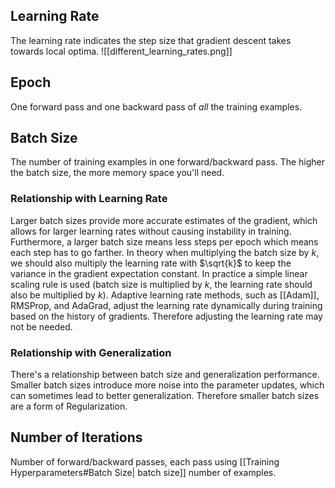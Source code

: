 
## Learning Rate

The learning rate indicates the step size that gradient descent takes towards local optima.
![[different_learning_rates.png]]

## Epoch

One forward pass and one backward pass of _all_ the training examples.

## Batch Size

The number of training examples in one forward/backward pass. The higher the batch size, the more memory space you'll need.

### Relationship with Learning Rate

Larger batch sizes provide more accurate estimates of the gradient, which allows for larger learning rates without causing instability in training. Furthermore, a larger batch size means less steps per epoch which means each step has to go farther.
In theory when multiplying the batch size by $k$, we should also multiply the learning rate with $\sqrt{k}$ to keep the variance in the gradient expectation constant. In practice a simple linear scaling rule is used (batch size is multiplied by $k$, the learning rate should also be multiplied by $k$).
Adaptive learning rate methods, such as  [[Adam]], RMSProp, and AdaGrad, adjust the learning rate dynamically during training based on the history of gradients. Therefore adjusting the learning rate may not be needed.

### Relationship with Generalization
There's a relationship between batch size and generalization performance. Smaller batch sizes introduce more noise into the parameter updates, which can sometimes lead to better generalization. Therefore smaller batch sizes are a form of Regularization. 
## Number of Iterations

Number of forward/backward passes, each pass using [[Training Hyperparameters#Batch Size| batch size]] number of examples. 